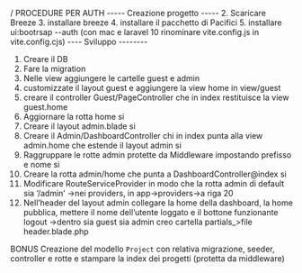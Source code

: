 / PROCEDURE PER AUTH
----- Creazione progetto  -----
2. Scaricare Breeze
3. installare breeze
4. installare il pacchetto di Pacifici
5. installare ui:bootrsap --auth
(con mac e laravel 10 rinominare vite.config.js in vite.config.cjs)
---- Sviluppo --------
1. Creare il DB
2. Fare la migration
3. Nelle view aggiungere le cartelle guest e admin
4. customizzate  il layout guest e aggiungere la view home in view/guest
5. creare il controller Guest/PageController che in index restituisce la view guest.home
6. Aggiornare la rotta home si
7. Creare il layout admin.blade  si
8. Creare il Admin/DashboardController chi in index punta alla view admin.home che estende il layout admin si
9. Raggruppare le rotte admin protette da Middleware impostando prefisso e nome si
10. Creare la rotta admin/home che punta a DashboardController@index si
11. Modificare RouteServiceProvider in modo che la rotta admin di default sia ‘/admin’ ->nei providers, in app->providers->a riga 20
12. Nell’header del layout admin collegare la home della dashboard, la home pubblica, mettere il nome dell’utente loggato e il bottone funzionante logout
->dentro sia guest sia admin creo cartella partials_>file header.blade.php


BONUS
Creazione del modello `Project` con relativa migrazione, seeder, controller e rotte e stampare la index  dei progetti (protetta da middleware)

